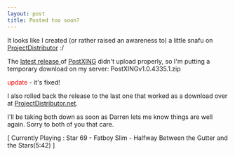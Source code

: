 ```yaml
---
layout: post
title: Posted too soon?
---
```

It looks like I created (or rather raised an awareness to) a little 
snafu on <a href="http://projectdistributor.net">ProjectDistributor</a> :/

The <a href="http://PostXING.url123.com/v1.0.4335.1">latest release </a>of <a href="http://PostXING.url123.com/main">PostXING</a> didn't upload properly, 
so I'm putting a temporary download on my server: 
PostXINGv1.0.4335.1.zip 

<p><font color="red">update</font> - it's fixed!</p>

I also rolled back the release to the last one that worked as a download over 
at <a href="http://projectdistributor.net">ProjectDistributor.net</a>.

I'll be taking both down as soon as Darren lets me know things are well 
again. Sorry to both of you that care.

<p class="media">[ Currently Playing : Star 69 - Fatboy Slim - Halfway Between the 
Gutter and the Stars(5:42) ]</p>